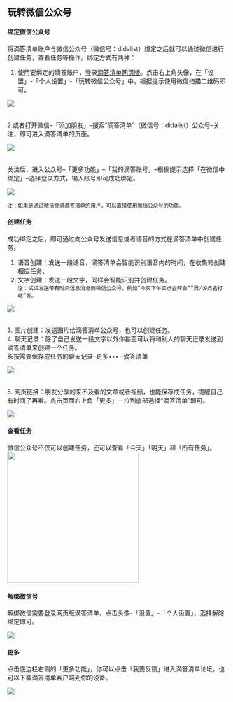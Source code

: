 ## 玩转微信公众号

#### 绑定微信公众号

将滴答清单账户与微信公众号（微信号：didalist）绑定之后就可以通过微信进行创建任务，查看任务等操作。绑定方式有两种：

1. 使用要绑定的滴答账户，登录[滴答清单网页版](www.dida365.com)。点击右上角头像，在「设置」-「个人设置」-「玩转微信公众号」中，根据提示使用微信扫描二维码即可。

![](./images/WeChat%20sign.png)

<br>2.或者打开微信–「添加朋友」–搜索“滴答清单”（微信号：didalist）公众号–关注，即可进入滴答清单的页面。

![](./images/Wachet-start.png)

<br/>关注后，进入公众号–「更多功能」–「我的滴答账号」–根据提示选择「在微信中绑定」–选择登录方式，输入账号即可成功绑定。

![](./images/Wechat_account.png)

`注：如果是通过微信登录滴答清单的用户，可以直接使用微信公众号的功能。`

#### 创建任务

成功绑定之后，即可通过向公众号发送信息或者语音的方式在滴答清单中创建任务。

1. 语音创建：发送一段语音，滴答清单会智能识别语音内的时间，在收集箱创建相应任务。  
2. 文字创建：发送一段文字，同样会智能识别并创建任务。  
   `注：试试发送带有时间信息消息到微信公众号，例如“今天下午三点去开会”“周六9点去打球”等。`

![](./images/Wechat_task0.png)

<br>3. 图片创建：发送图片给滴答清单公众号，也可以创建任务。
<br>4. 聊天记录：除了自己发送一段文字以外你甚至可以将和别人的聊天记录发送到滴答清单来创建一个任务。 <br/>长按需要保存成任务的聊天记录–更多••• –滴答清单

![](./images/Wechat_task.png)

<br>5. 网页链接：朋友分享的来不及看的文章或者视频，也能保存成任务，提醒自己有时间了再看。点击页面右上角「更多」—拉到底部选择“滴答清单”即可。

![](./images/Wechat_URL.png)

#### 查看任务

微信公众号不仅可以创建任务，还可以查看「今天」「明天」和「所有任务」。 <img src="../images/wx6.png" width="300"/>

#### 解绑微信号

解绑微信需要登录网页版滴答清单，点击头像-「设置」-「个人设置」，选择解除绑定即可。

![](./images/Wechat0.png)

#### 更多

点击底边栏右侧的「更多功能」，你可以点击「我要反馈」进入滴答清单论坛，也可以下载滴答清单客户端到你的设备。

![](./images/wechat_more.png)

